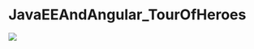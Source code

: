 # JavaEEAndAngular_TourOfHeroes


<img src='https://bettercodehub.com/edge/badge/CanGue/JavaEEAndAngular_TourOfHeroes?branch=master'>
